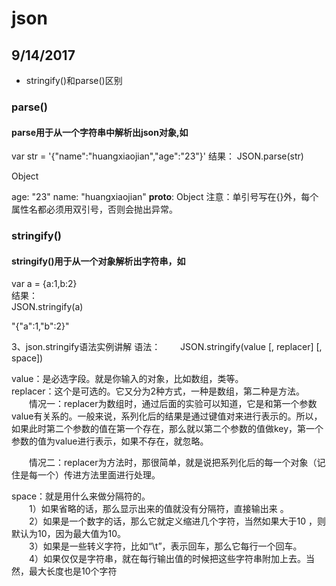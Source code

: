 # json
## 9/14/2017
* stringify()和parse()区别
### parse()
#### parse用于从一个字符串中解析出json对象,如
var str = '{"name":"huangxiaojian","age":"23"}'
结果：
JSON.parse(str)

Object

age: "23"
name: "huangxiaojian"
__proto__: Object
注意：单引号写在{}外，每个属性名都必须用双引号，否则会抛出异常。

### stringify()
#### stringify()用于从一个对象解析出字符串，如

var a = {a:1,b:2}   <br>
结果：   <br>
JSON.stringify(a)

"{"a":1,"b":2}"

3、json.stringify语法实例讲解
语法： 
　　JSON.stringify(value [, replacer] [, space])    <br>
  
value：是必选字段。就是你输入的对象，比如数组，类等。    <br>
replacer：这个是可选的。它又分为2种方式，一种是数组，第二种是方法。    <br>
　　情况一：replacer为数组时，通过后面的实验可以知道，它是和第一个参数value有关系的。一般来说，系列化后的结果是通过键值对来进行表示的。所以，如果此时第二个参数的值在第一个存在，那么就以第二个参数的值做key，第一个参数的值为value进行表示，如果不存在，就忽略。   <br>

　　情况二：replacer为方法时，那很简单，就是说把系列化后的每一个对象（记住是每一个）传进方法里面进行处理。   <br> 

space：就是用什么来做分隔符的。    <br>
　　1）如果省略的话，那么显示出来的值就没有分隔符，直接输出来 。   <br>
　　2）如果是一个数字的话，那么它就定义缩进几个字符，当然如果大于10 ，则默认为10，因为最大值为10。   <br>
　　3）如果是一些转义字符，比如“\t”，表示回车，那么它每行一个回车。    <br>
　　4）如果仅仅是字符串，就在每行输出值的时候把这些字符串附加上去。当然，最大长度也是10个字符   <br>
